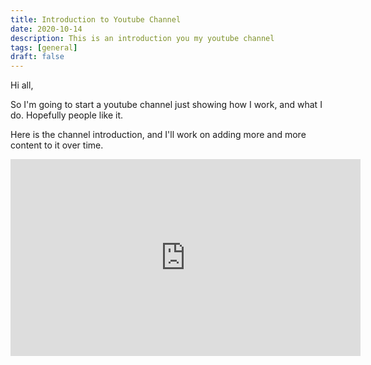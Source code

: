 ```yaml
---
title: Introduction to Youtube Channel
date: 2020-10-14
description: This is an introduction you my youtube channel
tags: [general]
draft: false
---
```


Hi all,

So I'm going to start a youtube channel just showing how I work, and what I do.  Hopefully people like it.

Here is the channel introduction, and I'll work on adding more and more content to it over time.

<iframe width="560" height="315" src="https://www.youtube.com/embed/Ut8oWOLcAYw" frameborder="0" allow="accelerometer; autoplay; clipboard-write; encrypted-media; gyroscope; picture-in-picture" allowfullscreen></iframe>